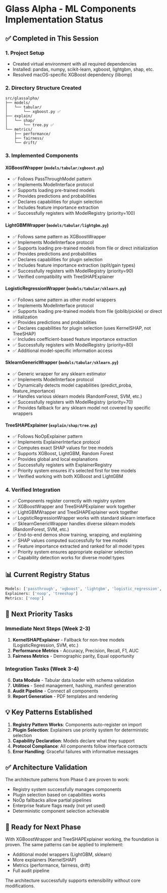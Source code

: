 # Glass Alpha - ML Components Implementation Status

## ✅ Completed in This Session

### 1. Project Setup
- Created virtual environment with all required dependencies
- Installed: pandas, numpy, scikit-learn, xgboost, lightgbm, shap, etc.
- Resolved macOS-specific XGBoost dependency (libomp)

### 2. Directory Structure Created
```
src/glassalpha/
├── models/
│   └── tabular/
│       └── xgboost.py ✅
├── explain/
│   └── shap/
│       └── tree.py ✅
└── metrics/
    ├── performance/
    ├── fairness/
    └── drift/
```

### 3. Implemented Components

#### XGBoostWrapper (`models/tabular/xgboost.py`)
- ✅ Follows PassThroughModel pattern
- ✅ Implements ModelInterface protocol
- ✅ Supports loading pre-trained models
- ✅ Provides predictions and probabilities
- ✅ Declares capabilities for plugin selection
- ✅ Includes feature importance extraction
- ✅ Successfully registers with ModelRegistry (priority=100)

#### LightGBMWrapper (`models/tabular/lightgbm.py`)
- ✅ Follows same pattern as XGBoostWrapper
- ✅ Implements ModelInterface protocol
- ✅ Supports loading pre-trained models from file or direct initialization
- ✅ Provides predictions and probabilities
- ✅ Declares capabilities for plugin selection
- ✅ Includes feature importance extraction (split/gain types)
- ✅ Successfully registers with ModelRegistry (priority=90)
- ✅ Verified compatibility with TreeSHAPExplainer

#### LogisticRegressionWrapper (`models/tabular/sklearn.py`)
- ✅ Follows same pattern as other model wrappers
- ✅ Implements ModelInterface protocol
- ✅ Supports loading pre-trained models from file (joblib/pickle) or direct initialization
- ✅ Provides predictions and probabilities
- ✅ Declares capabilities for plugin selection (uses KernelSHAP, not TreeSHAP)
- ✅ Includes coefficient-based feature importance extraction
- ✅ Successfully registers with ModelRegistry (priority=80)
- ✅ Additional model-specific information access

#### SklearnGenericWrapper (`models/tabular/sklearn.py`)
- ✅ Generic wrapper for any sklearn estimator
- ✅ Implements ModelInterface protocol
- ✅ Dynamically detects model capabilities (predict_proba, feature_importance)
- ✅ Handles various sklearn models (RandomForest, SVM, etc.)
- ✅ Successfully registers with ModelRegistry (priority=70)
- ✅ Provides fallback for any sklearn model not covered by specific wrappers

#### TreeSHAPExplainer (`explain/shap/tree.py`)
- ✅ Follows NoOpExplainer pattern
- ✅ Implements ExplainerInterface protocol
- ✅ Computes exact SHAP values for tree models
- ✅ Supports XGBoost, LightGBM, Random Forest
- ✅ Provides global and local explanations
- ✅ Successfully registers with ExplainerRegistry
- ✅ Priority system ensures it's selected first for tree models
- ✅ Verified working with both XGBoost and LightGBM

### 4. Verified Integration
- ✅ Components register correctly with registry system
- ✅ XGBoostWrapper and TreeSHAPExplainer work together
- ✅ LightGBMWrapper and TreeSHAPExplainer work together
- ✅ LogisticRegressionWrapper works with standard sklearn interface
- ✅ SklearnGenericWrapper handles diverse sklearn models (RandomForest, SVM, etc.)
- ✅ End-to-end demos show training, wrapping, and explaining
- ✅ SHAP values computed successfully for tree models
- ✅ Feature importance extracted and ranked for all model types
- ✅ Priority system ensures appropriate explainer selection
- ✅ Capability detection works for diverse model types

## 📊 Current Registry Status

```python
Models: ['passthrough', 'xgboost', 'lightgbm', 'logistic_regression', 'sklearn_generic']
Explainers: ['noop', 'treeshap']
Metrics: ['noop']
```

## 🎯 Next Priority Tasks

### Immediate Next Steps (Week 2-3)
1. **KernelSHAPExplainer** - Fallback for non-tree models (LogisticRegression, SVM, etc.)
2. **Performance Metrics** - Accuracy, Precision, Recall, F1, AUC
3. **Fairness Metrics** - Demographic parity, Equal opportunity

### Integration Tasks (Week 3-4)
6. **Data Module** - Tabular data loader with schema validation
7. **Utilities** - Seed management, hashing, manifest generation
8. **Audit Pipeline** - Connect all components
9. **Report Generation** - PDF templates and rendering

## 💡 Key Patterns Established

1. **Registry Pattern Works**: Components auto-register on import
2. **Plugin Selection**: Explainers use priority system for deterministic selection
3. **Capability Declaration**: Models declare what they support
4. **Protocol Compliance**: All components follow interface contracts
5. **Error Handling**: Graceful failures with informative messages

## ✅ Architecture Validation

The architecture patterns from Phase 0 are proven to work:
- Registry system successfully manages components
- Plugin selection based on capabilities works
- NoOp fallbacks allow partial pipelines
- Enterprise feature flags ready (not yet used)
- Deterministic component selection achievable

## 🚀 Ready for Next Phase

With XGBoostWrapper and TreeSHAPExplainer working, the foundation is proven. The same patterns can be applied to implement:
- Additional model wrappers (LightGBM, sklearn)
- More explainers (KernelSHAP)
- Metrics (performance, fairness, drift)
- Full audit pipeline

The architecture successfully supports extensibility without core modifications.
